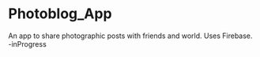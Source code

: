 # Photoblog_App
An app to share photographic posts with friends and world.
Uses Firebase.
-inProgress

